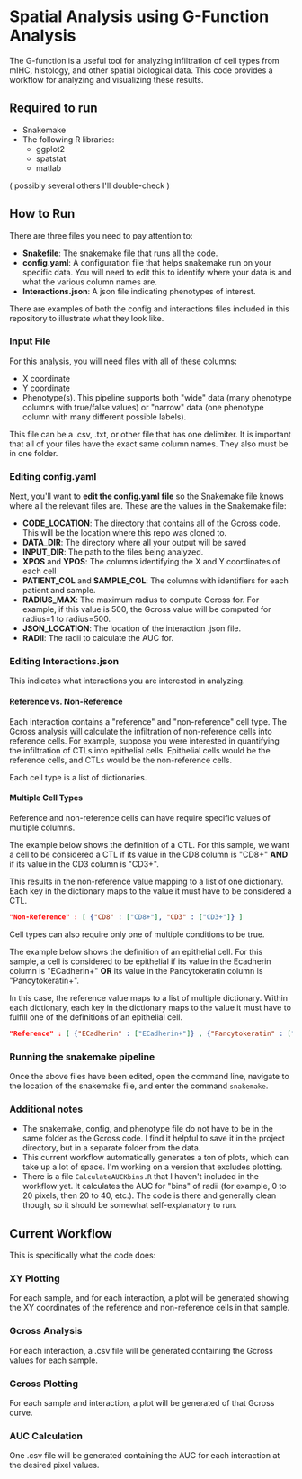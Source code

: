 # Spatial Analysis using G-Function Analysis

The G-function is a useful tool for analyzing infiltration of cell types from mIHC, histology, and other spatial biological data. This code provides a workflow for analyzing and visualizing these results.

## Required to run
- Snakemake
- The following R libraries:
  - ggplot2
  - spatstat
  - matlab

( possibly several others I'll double-check )



## How to Run
There are three files you need to pay attention to:
- **Snakefile**: The snakemake file that runs all the code.
- **config.yaml**: A configuration file that helps snakemake run on your specific data. You will need to edit this to identify where your data is and what the various column names are.
- **Interactions.json**: A json file indicating phenotypes of interest.

There are examples of both the config and interactions files included in this repository to illustrate what they look like.

### Input File
For this analysis, you will need files with all of these columns:
- X coordinate
- Y coordinate
- Phenotype(s). This pipeline supports both "wide" data (many phenotype columns with true/false values) or "narrow" data (one phenotype column with many different possible labels).

This file can be a .csv, .txt, or other file that has one delimiter. It is important that all of your files have the exact same column names. They also must be in one folder.

### Editing config.yaml
Next, you'll want to **edit the config.yaml file** so the Snakemake file knows where all the relevant files are. These are the values in the Snakemake file:
- **CODE_LOCATION**: The directory that contains all of the Gcross code. This will be the location where this repo was cloned to.
- **DATA_DIR**: The directory where all your output will be saved
- **INPUT_DIR**: The path to the files being analyzed.
- **XPOS** and **YPOS**: The columns identifying the X and Y coordinates of each cell
- **PATIENT_COL** and **SAMPLE_COL**: The columns with identifiers for each patient and sample.
- **RADIUS_MAX**: The maximum radius to compute Gcross for. For example, if this value is 500, the Gcross value will be computed for radius=1 to radius=500.
- **JSON_LOCATION**: The location of the interaction .json file.
- **RADII**: The radii to calculate the AUC for.

### Editing Interactions.json
This indicates what interactions you are interested in analyzing.

#### Reference vs. Non-Reference
Each interaction contains a "reference" and "non-reference" cell type. The Gcross analysis will calculate the infiltration of non-reference cells into reference cells. For example, suppose you were interested in quantifying the infiltration of CTLs into epithelial cells. Epithelial cells would be the reference cells, and CTLs would be the non-reference cells.

Each cell type is a list of dictionaries.

#### Multiple Cell Types
Reference and non-reference cells can have require specific values of multiple columns.

The example below shows the definition of a CTL. For this sample, we want a cell to be considered a CTL if its value in the CD8 column is "CD8+" **AND** if its value in the CD3 column is "CD3+".

This results in the non-reference value mapping to a list of one dictionary. Each key in the dictionary maps to the value it must have to be considered a CTL.

``` json
"Non-Reference" : [ {"CD8" : ["CD8+"], "CD3" : ["CD3+"]} ]
```

Cell types can also require only one of multiple conditions to be true.

The example below shows the definition of an epithelial cell. For this sample, a cell is considered to be epithelial if its value in the Ecadherin column is "ECadherin+" **OR** its value in the Pancytokeratin column is "Pancytokeratin+".

In this case, the reference value maps to a list of multiple dictionary. Within each dictionary, each key in the dictionary maps to the value it must have to fulfill one of the definitions of an epithelial cell.

``` json
"Reference" : [ {"ECadherin" : ["ECadherin+"]} , {"Pancytokeratin" : ["Pancytokeratin+"]}]
```

### Running the snakemake pipeline
Once the above files have been edited, open the command line, navigate to the location of the snakemake file, and enter the command `snakemake`.

### Additional notes
- The snakemake, config, and phenotype file do not have to be in the same folder as the Gcross code. I find it helpful to save it in the project directory, but in a separate folder from the data.
- This current workflow automatically generates a ton of plots, which can take up a lot of space. I'm working on a version that excludes plotting.
- There is a file `CalculateAUCKbins.R` that I haven't included in the workflow yet. It calculates the AUC for "bins" of radii (for example, 0 to 20 pixels, then 20 to 40, etc.). The code is there and generally clean though, so it should be somewhat self-explanatory to run.

## Current Workflow
This is specifically what the code does:

### XY Plotting
For each sample, and for each interaction, a plot will be generated showing the XY coordinates of the reference and non-reference cells in that sample.

### Gcross Analysis
For each interaction, a .csv file will be generated containing the Gcross values for each sample.

### Gcross Plotting
For each sample and interaction, a plot will be generated of that Gcross curve.

### AUC Calculation
One .csv file will be generated containing the AUC for each interaction at the desired pixel values.
